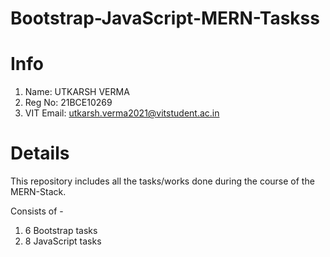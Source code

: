 # Bootstrap-JavaScript-MERN-Taskss
# Info
1) Name: UTKARSH VERMA
2) Reg No: 21BCE10269
3) VIT Email: utkarsh.verma2021@vitstudent.ac.in

# Details
This repository includes all the tasks/works done during the course of the MERN-Stack.

Consists of - 
1) 6 Bootstrap tasks
2) 8 JavaScript tasks
